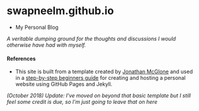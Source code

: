 swapneelm.github.io
=====================

* My Personal Blog

*A veritable dumping ground for the thoughts and discussions I would otherwise have had with myself.*

#### References

* This site is built from a template created by [Jonathan McGlone](http://jmcglone.com) and used in a [step-by-step beginners guide](http://jmcglone.com/guides/github-pages) for creating and hosting a personal website using GitHub Pages and Jekyll.

*(October 2018) Update: I've moved on beyond that basic template but I still feel some credit is due, so I'm just going to leave that on here*